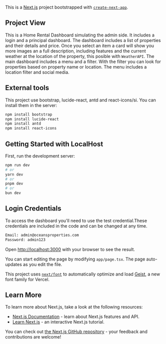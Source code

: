 This is a [Next.js](https://nextjs.org) project bootstrapped with [`create-next-app`](https://nextjs.org/docs/app/api-reference/cli/create-next-app).

## Project View

This is a Home Rental Dashboard simulating the admin side. It includes a login and a principal dashboard.
The dashboard includes a list of properties and their details and price.
Once you select an item a card will show you more images an a full description, including features and the current weather at the location of the property, this posible with `WeatherAPI`.
The main dashboard includes a menu and a filter. With the filter you can look for properties based on property name or location.
The menu includes a location filter and social media.

## External tools

This project use bootstrap, lucide-react, antd and react-icons/si. You can install them in the server:

```bash
npm install bootstrap
npm install lucide-react
npm install antd
npm install react-icons
```

## Getting Started with LocalHost

First, run the development server:

```bash
npm run dev
# or
yarn dev
# or
pnpm dev
# or
bun dev
```

## Login Credentials

To access the dashboard you'll need to use the test credential.These credentials are included in the code and can be changed at any time.

```bash
Email: admin@oceansproperties.com
Password: admin123
```

Open [http://localhost:3000](http://localhost:3000) with your browser to see the result.

You can start editing the page by modifying `app/page.tsx`. The page auto-updates as you edit the file.

This project uses [`next/font`](https://nextjs.org/docs/app/building-your-application/optimizing/fonts) to automatically optimize and load [Geist](https://vercel.com/font), a new font family for Vercel.

## Learn More

To learn more about Next.js, take a look at the following resources:

- [Next.js Documentation](https://nextjs.org/docs) - learn about Next.js features and API.
- [Learn Next.js](https://nextjs.org/learn) - an interactive Next.js tutorial.

You can check out [the Next.js GitHub repository](https://github.com/vercel/next.js) - your feedback and contributions are welcome!

